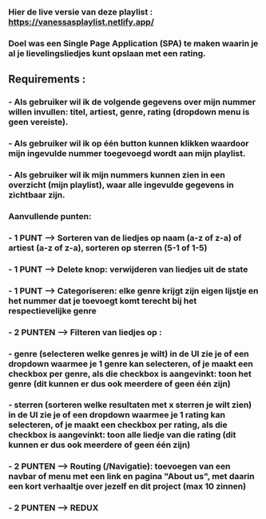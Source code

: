 ### Hier de live versie van deze playlist : https://vanessasplaylist.netlify.app/

### Doel was een Single Page Application (SPA) te maken waarin je al je lievelingsliedjes kunt opslaan met een rating.

## Requirements : 

### - Als gebruiker wil ik de volgende gegevens over mijn nummer willen invullen: titel, artiest, genre, rating (dropdown menu is geen vereiste).
### - Als gebruiker wil ik op één button kunnen klikken waardoor mijn ingevulde nummer toegevoegd wordt aan mijn playlist.
### - Als gebruiker wil ik mijn nummers kunnen zien in een overzicht (mijn playlist), waar alle ingevulde gegevens in zichtbaar zijn.

### Aanvullende punten:

### - 1 PUNT –> Sorteren van de liedjes op naam (a-z of z-a) of artiest (a-z of z-a), sorteren op sterren (5-1 of 1-5)
### - 1 PUNT –> Delete knop: verwijderen van liedjes uit de state
### - 1 PUNT –> Categoriseren: elke genre krijgt zijn eigen lijstje en het nummer dat je toevoegt komt terecht bij het respectievelijke genre
### - 2 PUNTEN –> Filteren van liedjes op : 
### - genre (selecteren welke genres je wilt) in de UI zie je of een dropdown waarmee je 1 genre kan selecteren, of je maakt een checkbox per genre, als die checkbox is aangevinkt: toon het genre (dit kunnen er dus ook meerdere of geen één zijn)
### - sterren (sorteren welke resultaten met x sterren je wilt zien) in de UI zie je of een dropdown waarmee je 1 rating kan selecteren, of je maakt een checkbox per rating, als die checkbox is aangevinkt: toon alle liedje van die rating (dit kunnen er dus ook meerdere of geen één zijn)
### - 2 PUNTEN –> Routing (/Navigatie): toevoegen van een navbar of menu met een link en pagina "About us", met daarin een kort verhaaltje over jezelf en dit project (max 10 zinnen)
### - 2 PUNTEN –> REDUX
